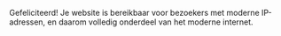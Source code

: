 Gefeliciteerd! Je website is bereikbaar voor bezoekers met moderne IP-adressen, en daarom volledig onderdeel van het moderne internet.
